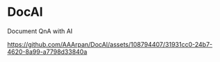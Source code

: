 # DocAI
Document QnA with AI


https://github.com/AAArpan/DocAI/assets/108794407/31931cc0-24b7-4620-8a99-a7798d33840a

